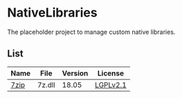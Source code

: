 # NativeLibraries

The placeholder project to manage custom native libraries.

## List

| Name | File   | Version | License  |
|------|--------|---------|----------|
| [7zip](https://www.7-zip.org/) | 7z.dll | 18.05   | [LGPLv2.1](https://www.7-zip.org/license.txt) |